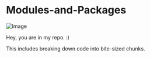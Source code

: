 # Modules-and-Packages

![Image](https://github.com/AwendyG/Modules-and-Packages/blob/master/Discover%20the%20World%E2%80%99s%20Top%20Designers%20%26%20Creative%20Professionals.jpg)

Hey, you are in my repo. :)

This includes breaking down code into bite-sized chunks.
